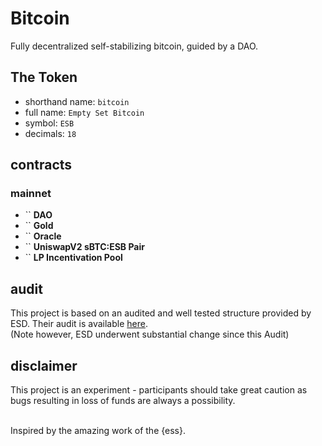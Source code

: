 # Bitcoin

Fully decentralized self-stabilizing bitcoin, guided by a DAO.

## The Token

- shorthand name: `bitcoin`
- full name: `Empty Set Bitcoin`
- symbol: `ESB`
- decimals: `18`

## contracts

### mainnet

- `` **DAO**
- `` **Gold**
- `` **Oracle**
- `` **UniswapV2 sBTC:ESB Pair**
- `` **LP Incentivation Pool**

## audit

This project is based on an audited and well tested structure provided by ESD. Their audit
is available [here](https://github.com/emptysetsquad/dollar/blob/master/audit/REP-Dollar-06-11-20.pdf).  
(Note however, ESD underwent substantial change since this Audit)

## disclaimer

This project is an experiment - participants should take great caution as bugs resulting in loss of funds are always a possibility.

<br>
Inspired by the amazing work of the {ess}.

